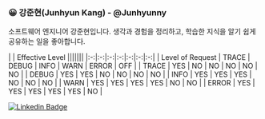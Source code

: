 ### 😀 강준현(Junhyun Kang) - @Junhyunny

소프트웨어 엔지니어 강준현입니다. 
생각과 경험을 정리하고, 학습한 지식을 알기 쉽게 공유하는 일을 좋아합니다.

| | Effective Level |||||||
|:-:|:-:|:-:|:-:|:-:|:-:|:-:|
| Level of Request | TRACE | DEBUG | INFO | WARN | ERROR | OFF |
| TRACE | YES | NO | NO | NO | NO | NO |
| DEBUG | YES | YES | NO | NO | NO | NO |
| INFO | YES | YES | YES | NO | NO | NO |
| WARN | YES | YES | YES | YES | NO | NO |
| ERROR | YES | YES | YES | YES | YES | NO |


[![Linkedin Badge](https://img.shields.io/badge/-LinkedIn-blue?style=flat&logo=Linkedin&logoColor=white&link=https://www.linkedin.com/in/%EC%A4%80%ED%98%84-%EA%B0%95-32b972201/)](https://www.linkedin.com/in/%EC%A4%80%ED%98%84-%EA%B0%95-32b972201/)
